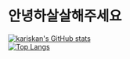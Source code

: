 
# 안녕하살살해주세요

[![kariskan's GitHub stats](https://github-readme-stats.vercel.app/api?username=kariskan&theme=radical&card_width=1000)](https://github.com/kariskan/github-readme-stats)   
[![Top Langs](https://github-readme-stats.vercel.app/api/top-langs/?username=kariskan&exclude_repo=test-repo,kariskan&layout=compact&langs_count=8)](https://github.com/kariskan/github-readme-stats)   
 
